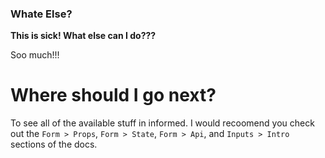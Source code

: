 ### Whate Else?

**This is sick! What else can I do???**

Soo much!!!

<!-- STORY -->

# Where should I go next?

To see all of the available stuff in informed. I would recoomend you check out the `Form > Props`, `Form > State`, `Form > Api`, and `Inputs > Intro` sections of the docs.